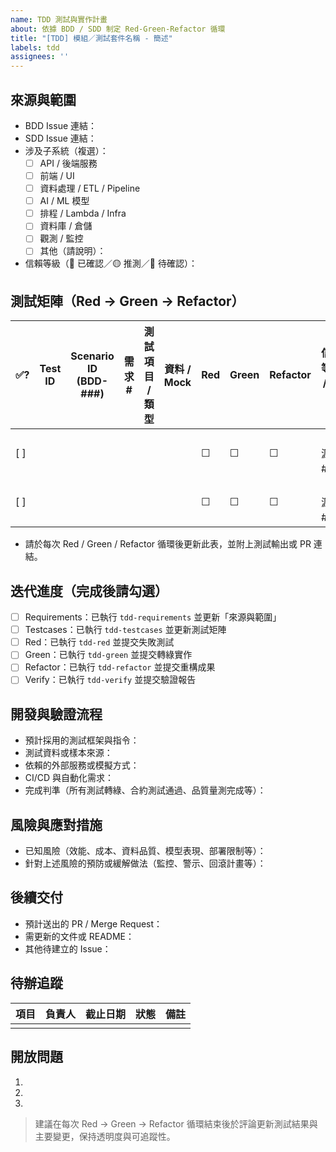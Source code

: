 ```yaml
---
name: TDD 測試與實作計畫
about: 依據 BDD / SDD 制定 Red-Green-Refactor 循環
title: "[TDD] 模組／測試套件名稱 - 簡述"
labels: tdd
assignees: ''
---
```


## 來源與範圍
- BDD Issue 連結：
- SDD Issue 連結：
- 涉及子系統（複選）：
  - [ ] API / 後端服務
  - [ ] 前端 / UI
  - [ ] 資料處理 / ETL / Pipeline
  - [ ] AI / ML 模型
  - [ ] 排程 / Lambda / Infra
  - [ ] 資料庫 / 倉儲
  - [ ] 觀測 / 監控
  - [ ] 其他（請說明）：
- 信賴等級（🔵 已確認／🟡 推測／🔴 待確認）：

## 測試矩陣（Red → Green → Refactor）
| ✅? | Test ID | Scenario ID (BDD-###) | 需求 # | 測試項目 / 類型 | 資料 / Mock | Red | Green | Refactor | 信賴等級 / 來源 | 備註 |
| --- | --- | --- | --- | --- | --- | --- | --- | --- | --- | --- |
| [ ] |  |  |  |  |  | ☐ | ☐ | ☐ | （來源 # 🔵） |  |
| [ ] |  |  |  |  |  | ☐ | ☐ | ☐ | （來源 # 🔵） |  |

- 請於每次 Red / Green / Refactor 循環後更新此表，並附上測試輸出或 PR 連結。

## 迭代進度（完成後請勾選）
- [ ] Requirements：已執行 `tdd-requirements` 並更新「來源與範圍」
- [ ] Testcases：已執行 `tdd-testcases` 並更新測試矩陣
- [ ] Red：已執行 `tdd-red` 並提交失敗測試
- [ ] Green：已執行 `tdd-green` 並提交轉綠實作
- [ ] Refactor：已執行 `tdd-refactor` 並提交重構成果
- [ ] Verify：已執行 `tdd-verify` 並提交驗證報告

## 開發與驗證流程
- 預計採用的測試框架與指令：
- 測試資料或樣本來源：
- 依賴的外部服務或模擬方式：
- CI/CD 與自動化需求：
- 完成判準（所有測試轉綠、合約測試通過、品質量測完成等）：

## 風險與應對措施
- 已知風險（效能、成本、資料品質、模型表現、部署限制等）：
- 針對上述風險的預防或緩解做法（監控、警示、回滾計畫等）：

## 後續交付
- 預計送出的 PR / Merge Request：
- 需更新的文件或 README：
- 其他待建立的 Issue：

## 待辦追蹤
| 項目 | 負責人 | 截止日期 | 狀態 | 備註 |
| --- | --- | --- | --- | --- |
|  |  |  |  |  |

## 開放問題
1. 
2. 
3. 

> 建議在每次 Red → Green → Refactor 循環結束後於評論更新測試結果與主要變更，保持透明度與可追蹤性。
